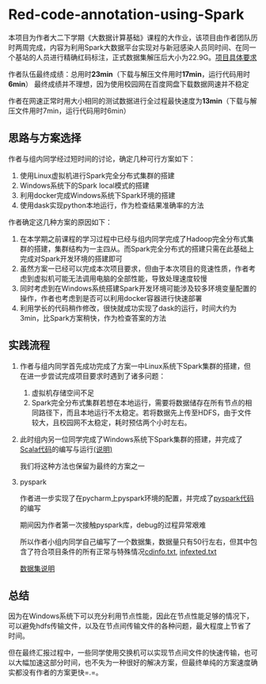 # Red-code-annotation-using-Spark
本项目为作者大二下学期《大数据计算基础》课程的大作业，该项目由作者团队历时两周完成，内容为利用Spark大数据平台实现对与新冠感染人员同时间、在同一个基站的人员进行精确红码标注，正式数据集解压后大小为22.9G。[项目具体要求](大作业要求.docx)

作者队伍最终成绩：总用时**23min**（下载与解压文件用时**17min**，运行代码用时**6min**）
最终成绩并不理想，因为使用校园网在百度网盘下载数据网速并不稳定

作者在网速正常时用大小相同的测试数据进行全过程最快速度为**13min**（下载与解压文件用时7min，运行代码用时6min）
## 思路与方案选择
作者与组内同学经过短时间的讨论，确定几种可行方案如下：
1. 使用Linux虚拟机进行Spark完全分布式集群的搭建
2. Windows系统下的Spark local模式的搭建
3. 利用docker完成Windows系统下Spark环境的搭建
4. 使用dask实现python本地运行，作为检查结果准确率的方法

作者确定这几种方案的原因如下：
1. 在本学期之前课程的学习过程中已经与组内同学完成了Hadoop完全分布式集群的搭建，集群结构为一主四从。而Spark完全分布式的搭建只需在此基础上完成对Spark开发环境的搭建即可
2. 虽然方案一已经可以完成本次项目要求，但由于本次项目的竞速性质，作者考虑到虚拟机可能无法调用电脑的全部性能，导致处理速度较慢
3. 同时考虑到在Windows系统搭建Spark开发环境可能涉及较多环境变量配置的操作，作者也考虑到是否可以利用docker容器进行快速部署
4. 利用学长的代码稍作修改，很快就成功实现了dask的运行，时间大约为3min，比Spark方案稍快，作为检查答案的方法

## 实践流程
1. 作者与组内同学首先成功完成了方案一中Linux系统下Spark集群的搭建，但在进一步尝试完成项目要求时遇到了诸多问题：
   
   1. 虚拟机存储空间不足
   2. Spark完全分布式集群若想在本地运行，需要将数据储存在所有节点的相同路径下，而且本地运行不太稳定。若将数据先上传至HDFS，由于文件较大，且校园网不太稳定，耗时预估两个小时左右。

2. 此时组内另一位同学完成了Windows系统下Spark集群的搭建，并完成了[Scala代码](CODE/redcode.scala)的编写与运行[(说明)](https://github.com/jianghehuiwang/redcode)

   我们将这种方法也保留为最终的方案之一

3. pyspark

   作者进一步实现了在pycharm上pyspark环境的配置，并完成了[pyspark代码](redmark_final.py)的编写
   
   期间因为作者第一次接触pyspark库，debug的过程异常艰难

   所以作者小组内同学自己编写了一个数据集，数据量只有50行左右，但其中包含了符合项目条件的所有正常与特殊情况[cdinfo.txt](DATA/cdinfo_s.txt), [infexted.txt](DATA/infected_s.txt)

   [数据集说明](DATA/感染者（类型）.txt)

## 总结
因为在Windows系统下可以充分利用节点性能，因此在节点性能足够的情况下，可以避免hdfs传输文件，以及在节点间传输文件的各种问题，最大程度上节省了时间。

但在最终汇报过程中，一些同学使用交换机可以实现节点间文件的快速传输，也可以大幅加速这部分时间，也不失为一种很好的解决方案，但最终单纯的方案速度确实都没有作者的方案更快=.=。
